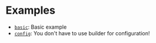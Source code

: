 # Examples

- [`basic`](https://github.com/buttercrab/default-args.rs/tree/master/examples/basic): Basic example
- [`config`](https://github.com/buttercrab/default-args.rs/tree/master/examples/config): You don't have to use builder
  for configuration!